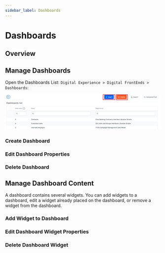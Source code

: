```yaml
---
sidebar_label: Dashboards
---
```


# Dashboards

## Overview

## Manage Dashboards

Open the Dashboards List: `Digital Experience > Digital FrontEnds > Dashboards`:

![Dashboard list screenshot](../../static/img/screenshots/digital-experience/dashboards/Screenshot%202023-01-17%20153102.png)

### Create Dashboard

### Edit Dashboard Properties

### Delete Dashboard


## Manage Dashboard Content

A dashboard contains several widgets. You can add widgets to a dashboard, edit a widget already placed on the dashboard, or remove a widget from the dashboard.

### Add Widget to Dashboard

### Edit Dashboard Widget Properties

### Delete Dashboard Widget


